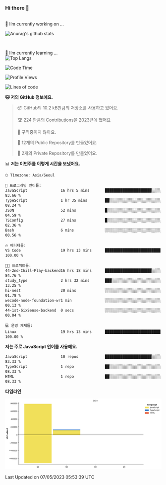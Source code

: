 ### Hi there 👋
<br>
🔭 I’m currently working on ...
<br>

![Anurag's github stats](https://github-readme-stats.vercel.app/api?username=thornewater&theme=radical&show_icons=true)

<br>

🌱 I’m currently learning ...
<br>
![Top Langs](https://github-readme-stats.vercel.app/api/top-langs/?username=thornewater&layout=compact&theme=radical&show_icons=true)
<br>

<!--START_SECTION:waka-->
![Code Time](http://img.shields.io/badge/Code%20Time-274%20hrs%2049%20mins-blue)

![Profile Views](http://img.shields.io/badge/Profile%20Views-233-blue)

![Lines of code](https://img.shields.io/badge/%EC%A0%80%EB%8A%94%20%EC%97%AC%ED%83%9C%EA%B9%8C%EC%A7%80%20-915.9%20thousand%20%EC%A4%84%EC%9D%98%20%EC%BD%94%EB%93%9C%EB%A5%BC%20%EC%9E%91%EC%84%B1%ED%96%88%EC%96%B4%EC%9A%94.-blue)

**🐱 저의 GitHub 정보에요.** 

> 📦 GitHub의 10.2 kB만큼의 저장소를 사용하고 있어요. 
 > 
> 🏆 224 만큼의 Contributions을 2023년에 했어요
 > 
> 🚫 구직중이지 않아요.
 > 
> 📜 12개의 Public Repository를 만들었어요. 
 > 
> 🔑 2개의 Private Repository를 만들었어요. 
 > 
📊 **저는 이번주를 이렇게 시간을 보냈어요.** 

```text
🕑︎ Timezone: Asia/Seoul

💬 프로그래밍 언어들: 
JavaScript               16 hrs 5 mins       █████████████████████░░░░   83.66 % 
TypeScript               1 hr 35 mins        ██░░░░░░░░░░░░░░░░░░░░░░░   08.24 % 
JSON                     52 mins             █░░░░░░░░░░░░░░░░░░░░░░░░   04.59 % 
TSConfig                 27 mins             █░░░░░░░░░░░░░░░░░░░░░░░░   02.36 % 
Bash                     6 mins              ░░░░░░░░░░░░░░░░░░░░░░░░░   00.56 % 

🔥 에디터들: 
VS Code                  19 hrs 13 mins      █████████████████████████   100.00 % 

🐱‍💻 프로젝트들: 
44-2nd-Chill-Play-backend16 hrs 18 mins      █████████████████████░░░░   84.76 % 
study_type               2 hrs 32 mins       ███░░░░░░░░░░░░░░░░░░░░░░   13.25 % 
hi-nest                  20 mins             ░░░░░░░░░░░░░░░░░░░░░░░░░   01.78 % 
wecode-node-foundation-wr1 min               ░░░░░░░░░░░░░░░░░░░░░░░░░   00.13 % 
44-1st-6ixSense-backend  0 secs              ░░░░░░░░░░░░░░░░░░░░░░░░░   00.04 % 

💻 운영 체제들: 
Linux                    19 hrs 13 mins      █████████████████████████   100.00 % 
```

**저는 주로 JavaScript 언어를 사용해요.** 

```text
JavaScript               10 repos            █████████████████████░░░░   83.33 % 
TypeScript               1 repo              ██░░░░░░░░░░░░░░░░░░░░░░░   08.33 % 
HTML                     1 repo              ██░░░░░░░░░░░░░░░░░░░░░░░   08.33 % 
```



**타임라인**

![Lines of Code chart](https://raw.githubusercontent.com/thornewater/thornewater/main/assets/bar_graph.png)


 Last Updated on 07/05/2023 05:53:39 UTC
<!--END_SECTION:waka-->


<!--
**thornewater/thornewater** is a ✨ _special_ ✨ repository because its `README.md` (this file) appears on your GitHub profile.

Here are some ideas to get you started:

- 🔭 I’m currently working on ...
- 🌱 I’m currently learning ...
- 👯 I’m looking to collaborate on ...
- 🤔 I’m looking for help with ...
- 💬 Ask me about ...
- 📫 How to reach me: ...
- 😄 Pronouns: ...
- ⚡ Fun fact: ...
-->

